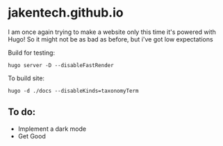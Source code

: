 # jakentech.github.io
I am once again trying to make a website only this time it's powered with Hugo! So it might not be as bad as before, but i've got low expectations

Build for testing:
```
hugo server -D --disableFastRender
```
To build site:
```
hugo -d ./docs --disableKinds=taxonomyTerm
```
## To do:
-   Implement a dark mode
-   Get Good
